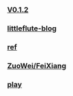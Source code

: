 ### [V0.1.2](https://github.com/littleflute/chess/edit/master/README.md)
### [littleflute-blog](https://littleflute.github.io/blog)
### [ref](ref)
### [ZuoWei/FeiXiang](ZuoWei/FeiXiang)
### [play](play)
